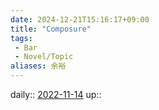 ```yaml
---
date: 2024-12-21T15:16:17+09:00
title: "Composure"
tags:
 - Bar
 - Novel/Topic
aliases: 余裕
---
```


daily:: [2022-11-14](Daily_Note/2022-11-14.md)
up::